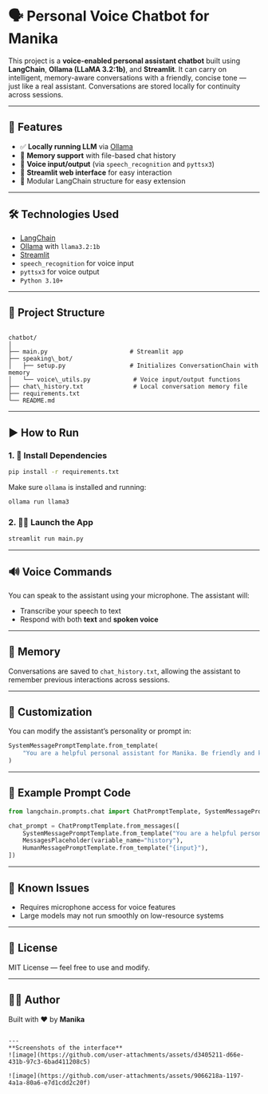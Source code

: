 
# 🗣️ Personal Voice Chatbot for Manika

This project is a **voice-enabled personal assistant chatbot** built using **LangChain**, **Ollama (LLaMA 3.2:1b)**, and **Streamlit**. It can carry on intelligent, memory-aware conversations with a friendly, concise tone — just like a real assistant. Conversations are stored locally for continuity across sessions.

---

## 🚀 Features

- ✅ **Locally running LLM** via [Ollama](https://ollama.com/)
- 🧠 **Memory support** with file-based chat history
- 🎤 **Voice input/output** (via `speech_recognition` and `pyttsx3`)
- 💬 **Streamlit web interface** for easy interaction
- 🧱 Modular LangChain structure for easy extension

---

## 🛠️ Technologies Used

- [LangChain](https://www.langchain.com/)
- [Ollama](https://ollama.com/) with `llama3.2:1b`
- [Streamlit](https://streamlit.io/)
- `speech_recognition` for voice input
- `pyttsx3` for voice output
- `Python 3.10+`

---

## 📁 Project Structure

```

chatbot/
│
├── main.py                       # Streamlit app
├── speaking\_bot/
│   ├── setup.py                  # Initializes ConversationChain with memory
│   └── voice\_utils.py            # Voice input/output functions
├── chat\_history.txt              # Local conversation memory file
├── requirements.txt
└── README.md

````

---

## ▶️ How to Run

### 1. 🧠 Install Dependencies

```bash
pip install -r requirements.txt
````

Make sure `ollama` is installed and running:

```bash
ollama run llama3
```

### 2. 🏃‍♀️ Launch the App

```bash
streamlit run main.py
```

---

## 🔊 Voice Commands

You can speak to the assistant using your microphone. The assistant will:

* Transcribe your speech to text
* Respond with both **text** and **spoken voice**

---

## 🧠 Memory

Conversations are saved to `chat_history.txt`, allowing the assistant to remember previous interactions across sessions.

---

## 📝 Customization

You can modify the assistant’s personality or prompt in:

```python
SystemMessagePromptTemplate.from_template(
    "You are a helpful personal assistant for Manika. Be friendly and kind..."
)
```

---

## 📌 Example Prompt Code

```python
from langchain.prompts.chat import ChatPromptTemplate, SystemMessagePromptTemplate, HumanMessagePromptTemplate, MessagesPlaceholder

chat_prompt = ChatPromptTemplate.from_messages([
    SystemMessagePromptTemplate.from_template("You are a helpful personal assistant for Manika."),
    MessagesPlaceholder(variable_name="history"),
    HumanMessagePromptTemplate.from_template("{input}"),
])
```

---

## 🛑 Known Issues

* Requires microphone access for voice features
* Large models may not run smoothly on low-resource systems

---

## 📃 License

MIT License — feel free to use and modify.

---

## 🙋‍♀️ Author

Built with ❤️ by **Manika**

```

---
**Screenshots of the interface**
![image](https://github.com/user-attachments/assets/d3405211-d66e-431b-97c3-6bad411208c5)

![image](https://github.com/user-attachments/assets/9066218a-1197-4a1a-80a6-e7d1cdd2c20f)



```
